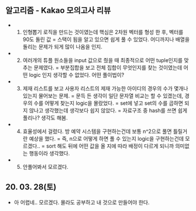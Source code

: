 ## 알고리즘 - Kakao 모의고사 리뷰

 - 1. 인형뽑기 로직을 만드는 것이였는데 핵심은 2차원 벡터를 형성 한 후, 벡터를 90도 돌린 값 = 스택이 됨을 알고 있으면 쉽게 풀 수 있었다.
    어디까지나 배열을 돌리는 문제가 되게 많이 나옴을 인지.

 - 2. 여러개의 튜플 원소들을 input 값으로 줬을 때 최종적으로 어떤 tuple인지를 맞추는 문제였다.
    = 부분집합을 보고 전체 집합이 무엇인지를 찾는 것이였는데 어떤 logic 인지 생각할 수 없었다. 어떤 풀이법이?


 - 3. 제재 리스트를 보고 사용자 리스트의 제재 가능한 아이디의 경우의 수가 몇개나 있는지 물어보는 문제.
    = 문득 든 생각이 일단 문자열 비교는 할 수 있겠는데, 경우의 수를 어떻게 찾는지 logic을 몰랐었다.
    = set에 넣고 set의 수를 곱하면 되지 않나고 생각했는데 생각보다 쉽지 않았다.
    = 자료구조 중 hash를 쓰면 쉽게 풀리나? 생각도 해봄.

 - 4. 효율성에서 걸렸다. 방 예약 시스템을 구현하는건데 보통 n^2으로 풀면 틀릴거란 예상을 했다.
    = 즉, n으로 어떻게 하면 풀 수 있는지 logic을 구현하는건데 모르겠다..
    = sort 해도 뒤에 어떤 값을 올 지에 따라 배정이 다르게 되니까 의미없는 행동이라 생각했다.

 - 5. 안풀어봐서 모르겠다.


## 20. 03. 28(토)
 - 아 어렵네.. 모르겠다. 몰라도 공부하고 내 것으로 만들어야 한다.